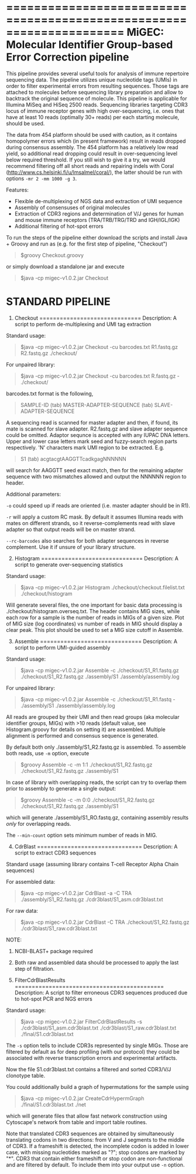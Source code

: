 =====================================================================
  MiGEC: Molecular Identifier Group-based Error Correction pipeline  
=====================================================================

This pipeline provides several useful tools for analysis of immune repertoire sequencing data. The pipeline utilizes unique nucleotide tags (UMIs) in order to filter experimental errors from resulting sequences. Those tags are attached to molecules before sequencing library preparation and allow to backtrack the original sequence of molecule. This pipeline is applicable for Illumina MiSeq and HiSeq 2500 reads. Sequencing libraries targeting CDR3 locus of immune receptor genes with high over-sequencing, i.e. ones that have at least 10 reads (optimally 30+ reads) per each starting molecule, should be used.

The data from 454 platform should be used with caution, as it contains homopolymer errors which (in present framework) result in reads dropped during consensus assembly. The 454 platform has a relatively low read yield, so additional read dropping could result in over-sequencing level below required threshold. If you still wish to give it a try, we would recommend filtering off all short reads and repairing indels with Coral (http://www.cs.helsinki.fi/u/lmsalmel/coral/), the latter should be run with options ```-mr 2 -mm 1000 -g 3```.

Features:
- Flexible de-multiplexing of NGS data and extraction of UMI sequence
- Assembly of consensuses of original molecules
- Extraction of CDR3 regions and determination of V/J genes for human and mouse immune receptors (TRA/TRB/TRG/TRD and IGH/IGL/IGK)
- Additional filtering of hot-spot errors

To run the steps of the pipeline either download the scripts and install Java + Groovy and run as (e.g. for the first step of pipeline, "Checkout") 

>$groovy Checkout.groovy

or simply download a standalone jar and execute

>$java -cp migec-v1.0.2.jar Checkout


STANDARD PIPELINE
=================

1. Checkout
==============================
Description: A script to perform de-multiplexing and UMI tag extraction

Standard usage: 
>$java -cp migec-v1.0.2.jar Checkout -cu barcodes.txt R1.fastq.gz R2.fastq.gz ./checkout/

For unpaired library:
>$java -cp migec-v1.0.2.jar Checkout -cu barcodes.txt R.fastq.gz - ./checkout/

barcodes.txt format is the following, 
>SAMPLE-ID (tab) MASTER-ADAPTER-SEQUENCE (tab) SLAVE-ADAPTER-SEQUENCE

A sequencing read is scanned for master adapter and then, if found, its mate is scanned for slave adapter. R2.fastq.gz and slave adapter sequence could be omitted.
Adaptor sequnce is accepted with any IUPAC DNA letters. Upper and lower case letters mark seed and fuzzy-search region parts respectively. 'N' characters mark UMI region to be extracted.
E.g. 
>S1 (tab) acgtacgtAAGGTTcadkgagNNNNNN

will search for AAGGTT seed exact match, then for the remaining adapter sequence with two mismatches allowed and output the NNNNNN region to header.

Additional parameters:

```-o``` could speed up if reads are oriented (i.e. master adapter should be in R1).

```-r``` will apply a custom RC mask. By default it assumes Illumina reads with mates on different strands, so it reverse-complements read with slave adapter so that output reads will be on master strand.

```--rc-barcodes``` also searches for both adapter sequences in reverse complement. Use it if unsure of your library structure.




2. Histogram
==============================
Description: A script to generate over-sequencing statistics

Standard usage:
>$java -cp migec-v1.0.2.jar Histogram ./checkout/checkout.filelist.txt ./checkout/histogram

Will generate several files, the one important for basic data processing is ./checkout/histogram.overseq.txt. The header contains MIG sizes, while each row for a sample is the number of reads in MIGs of a given size. Plot of MIG size (log coordinates) vs number of reads in MIG should display a clear peak. This plot should be used to set a MIG size cutoff in Assemble. 




3. Assemble
==============================
Description: A script to perform UMI-guided assembly

Standard usage:

>$java -cp migec-v1.0.2.jar Assemble -c ./checkout/S1_R1.fastq.gz ./checkout/S1_R2.fastq.gz ./assembly/S1 ./assembly/assembly.log

For unpaired library:

>$java -cp migec-v1.0.2.jar Assemble -c ./checkout/S1_R1.fastq - ./assembly/S1 ./assembly/assembly.log


All reads are grouped by their UMI and then read groups (aka molecular identifier groups, MIGs) with >10 reads (default value, see Histogram.groovy for details on setting it) are assembled. Multiple alignment is performed and consensus sequence is generated.

By default both only ./assembly/S1_R2.fastq.gz is assembled. To assemble both reads, use ```-m``` option, execute 
>$groovy Assemble -c -m 1:1 ./checkout/S1_R2.fastq.gz ./checkout/S1_R2.fastq.gz ./assembly/S1

In case of library with overlapping reads, the script can try to overlap them prior to assembly to generate a single output: 
>$groovy Assemble -c -m 0:0 ./checkout/S1_R2.fastq.gz ./checkout/S1_R2.fastq.gz ./assembly/S1

which will generate ./assembly/S1_RO.fastq.gz, containing assembly results _only_ for overlapping reads.

The ```--min-count``` option sets minimum number of reads in MIG.




4. CdrBlast
===============================
Description: A script to extract CDR3 sequences

Standard usage (assuming library contains T-cell Receptor Alpha Chain sequences)

For assembled data:

>$java -cp migec-v1.0.2.jar CdrBlast -a -C TRA ./assembly/S1_R2.fastq.gz ./cdr3blast/S1_asm.cdr3blast.txt 

For raw data:

>$java -cp migec-v1.0.2.jar CdrBlast -C TRA ./checkout/S1_R2.fastq.gz ./cdr3blast/S1_raw.cdr3blast.txt


NOTE:

1) NCBI-BLAST+ package required

2) Both raw and assembled data should be processed to apply the last step of filtration.




5. FilterCdrBlastResults
============================================
Description: A script to filter erroneous CDR3 sequences produced due to hot-spot PCR and NGS errors

Standard usage: 

>$java -cp migec-v1.0.2.jar FilterCdrBlastResults -s ./cdr3blast/S1_asm.cdr3blast.txt ./cdr3blast/S1_raw.cdr3blast.txt ./final/S1.cdr3blast.txt

The ```-s``` option tells to include CDR3s represented by single MIGs. Those are filtered by default as for deep profiling (with our protocol) they could be associated with reverse transcription errors and experimental artifacts.

Now the file S1.cdr3blast.txt contains a filtered and sorted CDR3/V/J clonotype table.

You could additionally build a graph of hypermutations for the sample using

>$java -cp migec-v1.0.2.jar CreateCdrHypermGraph ./final/S1.cdr3blast.txt ./net

which will generate files that allow fast network construction using Cytoscape's network from table and import table routines.

Note that translated CDR3 sequences are obtained by simultaneously translating codons in two directions: from V and J segments to the middle of CDR3. If a frameshift is detected, the incomplete codon is added in lower case, with missing nucleotides marked as "?"; stop codons are marked by "*". CDR3 that contain either frameshift or stop codon are non-functional and are filtered by default. To include them into your output use ```-n``` option.
